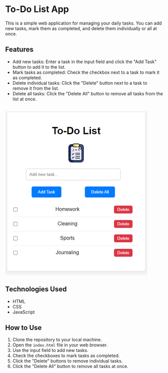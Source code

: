 # To-Do List App

This is a simple web application for managing your daily tasks. You can add new tasks, mark them as completed, and delete them individually or all at once.

## Features

- Add new tasks: Enter a task in the input field and click the "Add Task" button to add it to the list.
- Mark tasks as completed: Check the checkbox next to a task to mark it as completed. 
- Delete individual tasks: Click the "Delete" button next to a task to remove it from the list.
- Delete all tasks: Click the "Delete All" button to remove all tasks from the list at once.

<br>
<img src="2024-05-15 15_51_23-To-Do List - Brave.png">
<br>

## Technologies Used

- HTML
- CSS
- JavaScript

## How to Use

1. Clone the repository to your local machine.
2. Open the `index.html` file in your web browser.
3. Use the input field to add new tasks.
4. Check the checkboxes to mark tasks as completed.
5. Click the "Delete" buttons to remove individual tasks.
6. Click the "Delete All" button to remove all tasks at once.


